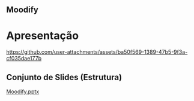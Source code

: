 ## Moodify

# Apresentação







https://github.com/user-attachments/assets/ba50f569-1389-47b5-9f3a-cf035dae177b











## Conjunto de Slides (Estrutura)

[Moodify.pptx](https://github.com/user-attachments/files/19154219/Moodify.pptx)
